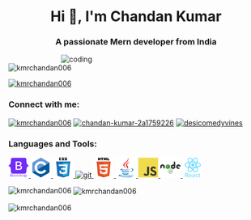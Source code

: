 
<h1 align="center">Hi 👋, I'm Chandan Kumar</h1>
<h3 align="center">A passionate Mern developer from India</h3>

<img align="right" alt="coding" width="400" src="https://user-images.githubusercontent.com/55389276/140866485-8fb1c876-9a8f-4d6a-98dc-08c4981eaf70.gif">

<p align="left"> <img src="https://komarev.com/ghpvc/?username=kmrchandan006&label=Profile%20views&color=0e75b6&style=flat" alt="kmrchandan006" /> </p>

<p align="left"> <a href="https://twitter.com/desicomedyvines" target="blank"><img src="https://img.shields.io/twitter/follow/kmrchandan006?logo=twitter&style=for-the-badge" alt="kmrchandan006" /></a> </p>

 

<h3 align="left">Connect with me:</h3>
<p align="left">
<a href="https://twitter.com/kmrchandan006" target="blank"><img align="center" src="https://raw.githubusercontent.com/rahuldkjain/github-profile-readme-generator/master/src/images/icons/Social/twitter.svg" alt="kmrchandan006" height="30" width="40" /></a>
<a href="https://linkedin.com/in/chandan-kumar-2a1759226" target="blank"><img align="center" src="https://raw.githubusercontent.com/rahuldkjain/github-profile-readme-generator/master/src/images/icons/Social/linked-in-alt.svg" alt="chandan-kumar-2a1759226" height="30" width="40" /></a>
<!-- <a href="https://fb.com/desi.comedy.vines96" target="blank"><img align="center" src="https://raw.githubusercontent.com/rahuldkjain/github-profile-readme-generator/master/src/images/icons/Social/facebook.svg" alt="desi.comedy.vines96" height="30" width="40" /></a> -->
<a href="https://instagram.com/desicomedyvines" target="blank"><img align="center" src="https://raw.githubusercontent.com/rahuldkjain/github-profile-readme-generator/master/src/images/icons/Social/instagram.svg" alt="desicomedyvines" height="30" width="40" /></a>
<!-- <a href="https://www.youtube.com/c/desicomedyvines" target="blank"><img align="center" src="https://raw.githubusercontent.com/rahuldkjain/github-profile-readme-generator/master/src/images/icons/Social/youtube.svg" alt="desicomedyvines" height="30" width="40" /></a> -->
</p>

<h3 align="left">Languages and Tools:</h3>
<p align="left"> <a href="https://getbootstrap.com" target="_blank" rel="noreferrer"> <img src="https://raw.githubusercontent.com/devicons/devicon/master/icons/bootstrap/bootstrap-plain-wordmark.svg" alt="bootstrap" width="40" height="40"/> </a> <a href="https://www.cprogramming.com/" target="_blank" rel="noreferrer"> <img src="https://raw.githubusercontent.com/devicons/devicon/master/icons/c/c-original.svg" alt="c" width="40" height="40"/> </a> <a href="https://www.w3schools.com/css/" target="_blank" rel="noreferrer"> <img src="https://raw.githubusercontent.com/devicons/devicon/master/icons/css3/css3-original-wordmark.svg" alt="css3" width="40" height="40"/> </a> <a href="https://git-scm.com/" target="_blank" rel="noreferrer"> <img src="https://www.vectorlogo.zone/logos/git-scm/git-scm-icon.svg" alt="git" width="40" height="40"/> </a> <a href="https://www.w3.org/html/" target="_blank" rel="noreferrer"> <img src="https://raw.githubusercontent.com/devicons/devicon/master/icons/html5/html5-original-wordmark.svg" alt="html5" width="40" height="40"/> </a> <a href="https://www.java.com" target="_blank" rel="noreferrer"> <img src="https://raw.githubusercontent.com/devicons/devicon/master/icons/java/java-original.svg" alt="java" width="40" height="40"/> </a> <a href="https://developer.mozilla.org/en-US/docs/Web/JavaScript" target="_blank" rel="noreferrer"> <img src="https://raw.githubusercontent.com/devicons/devicon/master/icons/javascript/javascript-original.svg" alt="javascript" width="40" height="40"/> <a href="https://nodejs.org" target="_blank" rel="noreferrer"> <img src="https://raw.githubusercontent.com/devicons/devicon/master/icons/nodejs/nodejs-original-wordmark.svg" alt="nodejs" width="40" height="40"/> </a> <a href="https://www.php.net" target="_blank" rel="noreferrer"> <a href="https://reactjs.org/" target="_blank" rel="noreferrer"> <img src="https://raw.githubusercontent.com/devicons/devicon/master/icons/react/react-original-wordmark.svg" alt="react" width="40" height="40"/> </a></a> </p>

<p><img align="left" src="https://github-readme-stats.vercel.app/api/top-langs?username=kmrchandan006&show_icons=true&locale=en&layout=compact" alt="kmrchandan006" /></p>

<p>&nbsp;<img align="center" src="https://github-readme-stats.vercel.app/api?username=kmrchandan006&show_icons=true&locale=en" alt="kmrchandan006" /></p>

<p><img align="center" src="https://github-readme-streak-stats.herokuapp.com/?user=kmrchandan006&" alt="kmrchandan006" /></p>
